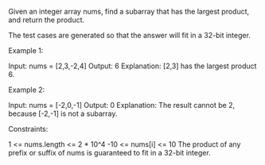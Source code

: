 Given an integer array nums, find a subarray that has the largest product,
and return the product.

The test cases are generated so that the answer will fit in a 32-bit
integer.


Example 1:


Input: nums = [2,3,-2,4]
Output: 6
Explanation: [2,3] has the largest product 6.


Example 2:


Input: nums = [-2,0,-1]
Output: 0
Explanation: The result cannot be 2, because [-2,-1] is not a subarray.



Constraints:


1 <= nums.length <= 2 * 10^4
-10 <= nums[i] <= 10
The product of any prefix or suffix of nums is guaranteed to fit in a 32-bit
integer.




